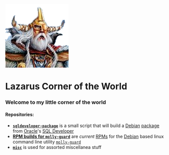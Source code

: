 ![Lazarus Long](images/logo.png)
# Lazarus Corner of the World

### Welcome to my little corner of the world

#### Repositories:

- [**`sqldeveloper-package`**](sqldeveloper-package) is a small script that will build a [Debian](http://www.debian.org) [package](http://www.wikipedia.org/wiki/Deb_%28file_format%29) from [Oracle](http://www.oracle.com)'s [SQL Developer](http://www.oracle.com/technetwork/developer-tools/sql-developer/)
- [**RPM builds for `molly-guard`**](rpm-builds-for-molly-guard) are _current_ [RPMs](http://www.wikipedia.org/wiki/RPM_Package_Manager) for the [Debian](http://www.debian.org) based linux command line utility [`molly-guard`](https://anonscm.debian.org/cgit/collab-maint/molly-guard.git/)
- [**`misc`**](misc) is used for assorted miscellanea stuff
